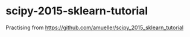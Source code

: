 # scipy-2015-sklearn-tutorial
Practising from https://github.com/amueller/scipy_2015_sklearn_tutorial
